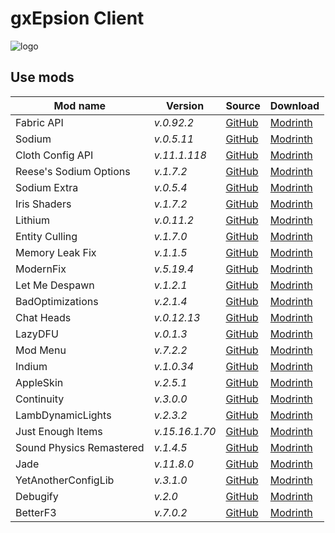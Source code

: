 # gxEpsion Client
![logo](/assets/logo.ico)
## Use mods
<!-- | mod_name | _v.version_ | [GitHub]() | [Modrinth]() | -->
| Mod name | Version | Source | Download |
| -------- | ------- | ------ | -------- |
| Fabric API | _v.0.92.2_ | [GitHub](https://github.com/FabricMC/fabric) | [Modrinth](https://modrinth.com/mod/fabric-api/version/0.92.2+1.20.1) |
| Sodium | _v.0.5.11_ | [GitHub](https://github.com/CaffeineMC/sodium-fabric) | [Modrinth](https://modrinth.com/mod/sodium/version/mc1.20.1-0.5.11) |
| Cloth Config API | _v.11.1.118_ | [GitHub](https://github.com/shedaniel/cloth-config) | [Modrinth](https://modrinth.com/mod/cloth-config/version/11.1.118+fabric) |
| Reese's Sodium Options | _v.1.7.2_ | [GitHub](https://github.com/FlashyReese/reeses-sodium-options) | [Modrinth](https://modrinth.com/mod/reeses-sodium-options/version/mc1.20.1-1.7.2) |
| Sodium Extra | _v.0.5.4_ | [GitHub](https://github.com/FlashyReese/sodium-extra-fabric) | [Modrinth](https://modrinth.com/mod/sodium-extra/version/mc1.20.1-0.5.4) |
| Iris Shaders | _v.1.7.2_ | [GitHub](https://github.com/IrisShaders/Iris) | [Modrinth](https://modrinth.com/mod/iris/version/1.7.2+1.20.1) |
| Lithium | _v.0.11.2_ | [GitHub](https://github.com/caffeinemc/lithium-fabric) | [Modrinth](https://modrinth.com/mod/lithium/version/mc1.20.1-0.11.2) |
| Entity Culling | _v.1.7.0_ | [GitHub](https://github.com/tr7zw/EntityCulling) | [Modrinth](https://modrinth.com/mod/entityculling/version/1JrKE0F6) |
| Memory Leak Fix | _v.1.1.5_ | [GitHub](https://github.com/fxmorin/memoryLeakFix) | [Modrinth](https://modrinth.com/mod/memoryleakfix/version/v1.1.5) |
| ModernFix | _v.5.19.4_ | [GitHub](https://github.com/embeddedt/ModernFix) | [Modrinth](https://modrinth.com/mod/modernfix/version/5.19.4+mc1.20.1) |
| Let Me Despawn | _v.1.2.1_ | [GitHub](https://github.com/frikinjay/let-me-despawn) | [Modrinth](https://modrinth.com/plugin/lmd/version/CCOsRL93) |
| BadOptimizations | _v.2.1.4_ | [GitHub](https://github.com/ItsThosea/BadOptimizations) | [Modrinth](https://modrinth.com/mod/badoptimizations/version/GydKiUd0) |
| Chat Heads | _v.0.12.13_ | [GitHub](https://github.com/dzwdz/chat_heads) | [Modrinth](https://modrinth.com/mod/chat-heads/version/MdoSw2dL) |
| LazyDFU | _v.0.1.3_ | [GitHub](https://github.com/astei/lazydfu) | [Modrinth](https://modrinth.com/mod/lazydfu/version/0.1.3) |
| Mod Menu | _v.7.2.2_ | [GitHub](https://github.com/TerraformersMC/ModMenu) | [Modrinth](https://modrinth.com/mod/modmenu/version/7.2.2) |
| Indium | _v.1.0.34_ | [GitHub](https://github.com/comp500/Indium) | [Modrinth](https://modrinth.com/mod/indium/version/1.0.34+mc1.20.1) | 
| AppleSkin | _v.2.5.1_ | [GitHub](https://github.com/squeek502/AppleSkin) | [Modrinth](https://modrinth.com/mod/appleskin/version/2.5.1+mc1.20) |
| Continuity | _v.3.0.0_ | [GitHub](https://github.com/PepperCode1/Continuity) | [Modrinth](https://modrinth.com/mod/continuity/version/3.0.0-beta.5+1.20.1) |
| LambDynamicLights | _v.2.3.2_ | [GitHub](https://github.com/LambdAurora/LambDynamicLights) | [Modrinth](https://modrinth.com/mod/lambdynamiclights/version/2.3.2+1.20.1) |
| Just Enough Items | _v.15.16.1.70_ | [GitHub](https://github.com/mezz/JustEnoughItems) | [Modrinth](https://modrinth.com/mod/jei/version/15.16.1.70) |
| Sound Physics Remastered | _v.1.4.5_ | [GitHub](https://github.com/henkelmax/sound-physics-remastered) | [Modrinth](https://modrinth.com/mod/sound-physics-remastered/version/fabric-1.20.1-1.4.5) |
| Jade | _v.11.8.0_ | [GitHub](https://github.com/Snownee/Jade) | [Modrinth](https://modrinth.com/mod/jade/version/CciLEAMK) |
| YetAnotherConfigLib | _v.3.1.0_ | [GitHub](https://github.com/isXander/YetAnotherConfigLib) | [Modrinth](https://modrinth.com/mod/yacl/version/3.1.0+1.20-fabric) |
| Debugify | _v.2.0_ | [GitHub](https://github.com/isXander/Debugify/) | [Modrinth](https://modrinth.com/mod/debugify/version/1.20.1+2.0) |
| BetterF3 | _v.7.0.2_ | [GitHub](https://github.com/TreyRuffy/BetterF3) | [Modrinth](https://modrinth.com/mod/betterf3/version/7.0.2) |
